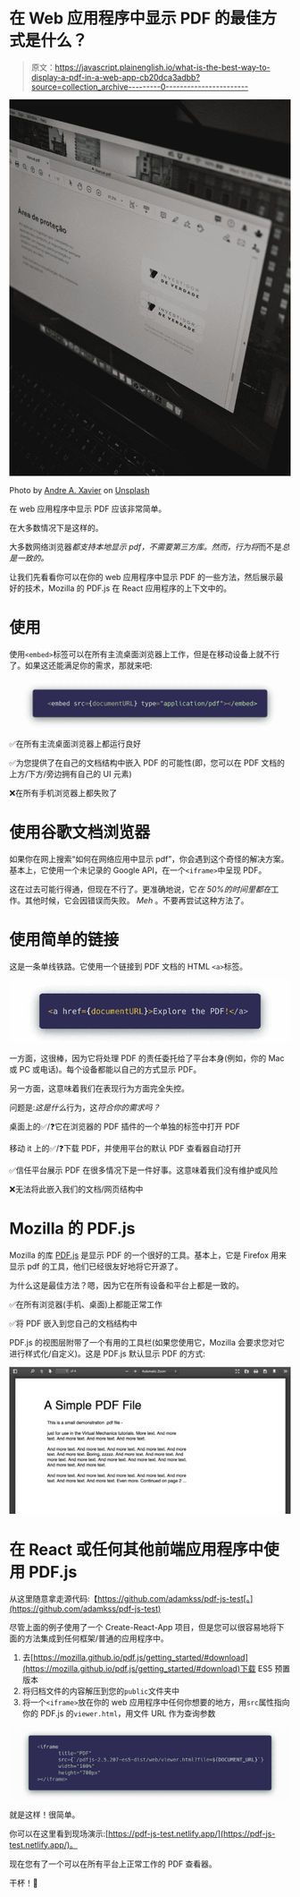 # 在 Web 应用程序中显示 PDF 的最佳方式是什么？

> 原文：<https://javascript.plainenglish.io/what-is-the-best-way-to-display-a-pdf-in-a-web-app-cb20dca3adbb?source=collection_archive---------0----------------------->

![](img/efabc5fcd458a9d708f3e2e3a1b7d721.png)

Photo by [Andre A. Xavier](https://unsplash.com/@andreamaraldg?utm_source=medium&utm_medium=referral) on [Unsplash](https://unsplash.com?utm_source=medium&utm_medium=referral)

在 web 应用程序中显示 PDF 应该非常简单。

在大多数情况下是这样的。

大多数网络浏览器*都支持本地显示 pdf，不需要第三方库。然而，行为将*而不是*总是一致的。*

让我们先看看你可以在你的 web 应用程序中显示 PDF 的一些方法，然后展示最好的技术，Mozilla 的 PDF.js 在 React 应用程序的上下文中的。

# 使用<embed>

使用`<embed>`标签可以在所有主流桌面浏览器上工作，但是在移动设备上就不行了。如果这还能满足你的需求，那就来吧:

![](img/31f887f1e7eec4744b6ad55488389195.png)

✅在所有主流桌面浏览器上都运行良好

✅为您提供了在自己的文档结构中嵌入 PDF 的可能性(即，您可以在 PDF 文档的上方/下方/旁边拥有自己的 UI 元素)

❌在所有手机浏览器上都失败了

# 使用谷歌文档浏览器

如果你在网上搜索“如何在网络应用中显示 pdf”，你会遇到这个奇怪的解决方案。基本上，它使用一个未记录的 Google API，在一个`<iframe>`中呈现 PDF。

这在过去可能行得通，但现在不行了。更准确地说，它*在 50%的时间里都在*工作。其他时候，它会因错误而失败。 *Meh* 。不要再尝试这种方法了。

# 使用简单的链接

这是一条单线铁路。它使用一个链接到 PDF 文档的 HTML `<a>`标签。

![](img/16bdfece0ac70eead0ae4c426b1a9a43.png)

一方面，这很棒，因为它将处理 PDF 的责任委托给了平台本身(例如，你的 Mac 或 PC 或电话)。每个设备都能以自己的方式显示 PDF。

另一方面，这意味着我们在表现行为方面完全失控。

问题是:*这是什么*行为，这*符合你的需求吗？*

桌面上的✅/❓它在浏览器的 PDF 插件的一个单独的标签中打开 PDF

移动 it 上的✅/❓下载 PDF，并使用平台的默认 PDF 查看器自动打开

✅信任平台展示 PDF 在很多情况下是一件好事。这意味着我们没有维护或风险

❌无法将此嵌入我们的文档/网页结构中

# Mozilla 的 PDF.js

Mozilla 的库 [PDF.js](https://mozilla.github.io/pdf.js/) 是显示 PDF 的一个很好的工具。基本上，它是 Firefox 用来显示 pdf 的工具，他们已经很友好地将它开源了。

为什么这是最佳方法？嗯，因为它在所有设备和平台上都是一致的。

✅在所有浏览器(手机、桌面)上都能正常工作

✅将 PDF 嵌入到您自己的文档结构中

PDF.js 的视图层附带了一个有用的工具栏(如果您使用它，Mozilla 会要求您对它进行样式化/自定义)。这是 PDF.js 默认显示 PDF 的方式:

![](img/09bbb39b8edc0c3c1bf3deee3b569711.png)

# 在 React 或任何其他前端应用程序中使用 PDF.js

从这里随意拿走源代码:【https://github.com/adamkss/pdf-js-test[。](https://github.com/adamkss/pdf-js-test)

尽管上面的例子使用了一个 Create-React-App 项目，但是您可以很容易地将下面的方法集成到任何框架/普通的应用程序中。

1.  去[https://mozilla.github.io/pdf.js/getting_started/#download](https://mozilla.github.io/pdf.js/getting_started/#download)下载 ES5 预置版本
2.  将归档文件的内容解压到您的`public`文件夹中
3.  将一个`<iframe>`放在你的 web 应用程序中任何你想要的地方，用`src`属性指向你的 PDF.js 的`viewer.html`，用文件 URL 作为查询参数

![](img/03c950b5cc2cfc5c462243099d62012f.png)

就是这样！很简单。

你可以在这里看到现场演示:[https://pdf-js-test.netlify.app/](https://pdf-js-test.netlify.app/)。

现在您有了一个可以在所有平台上正常工作的 PDF 查看器。

干杯！🍻